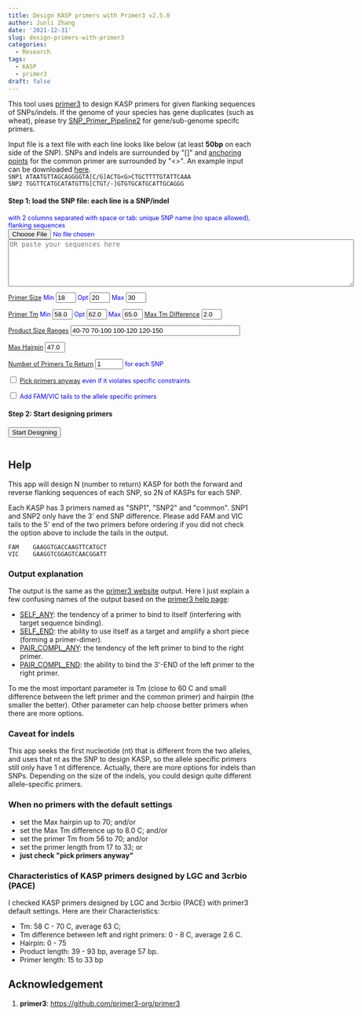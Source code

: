 ```yaml
---
title: Design KASP primers with Primer3 v2.5.0
author: Junli Zhang
date: '2021-12-31'
slug: design-primers-with-primer3
categories:
  - Research
tags:
  - KASP
  - primer3
draft: false
---
```


This tool uses [primer3](https://github.com/primer3-org/primer3) to design KASP primers for given flanking sequences of SNPs/indels. If the genome of your species has gene duplicates (such as wheat), please try [SNP_Primer_Pipeline2](https://github.com/pinbo/SNP_Primer_Pipeline2) for gene/sub-genome specifc primers.

Input file is a text file with each line looks like below (at least **50bp** on each side of the SNP). SNPs and indels are surrounded by "[]" and [anchoring points](https://biosearch-cdn.azureedge.net/assetsv6/KASP-anchoring-explaination.pdf) for the common primer are surrounded by "<>". An example input can be downloaded [here](/files/KASP-example-input.txt).  
`SNP1 ATAATGTTAGCAGGGGTA[C/G]ACTG<G>CTGCTTTTGTATTCAAA`  
`SNP2 TGGTTCATGCATATGTTG[CTGT/-]GTGTGCATGCATTGCAGGG`

<h4>Step 1: load the SNP file: each line is a SNP/indel</h4>
<div id="options" style="font-size:90%;color:blue;">
<label for="snpfile">with 2 columns separated with space or tab: unique SNP name (no space allowed), flanking sequences</label><br>
<input id="snpfile" type="file"><br>

<textarea id="paste" name="paste" rows="6" cols="85" placeholder="OR paste your sequences here"></textarea><br>
<p id="demoFq" style="display:none;"></p>

[Primer Size](https://primer3.ut.ee/primer3web_help.htm#PRIMER_MIN_SIZE)
Min <input size="2" id="PRIMER_MIN_SIZE" value="18" type="text">
Opt <input size="2" id="PRIMER_OPT_SIZE" value="20" type="text">
Max <input size="2" id="PRIMER_MAX_SIZE" value="30" type="text">

[Primer Tm](https://primer3.ut.ee/primer3web_help.htm#PRIMER_MIN_TM)
Min <input size="2" id="PRIMER_MIN_TM" value="58.0" type="text">
Opt <input size="2" id="PRIMER_OPT_TM" value="62.0" type="text">
Max <input size="2" id="PRIMER_MAX_TM" value="65.0" type="text">
[Max Tm Difference](https://primer3.ut.ee/primer3web_help.htm#PRIMER_PAIR_MAX_DIFF_TM)
     <input size="2" id="PRIMER_PAIR_MAX_DIFF_TM" value="2.0" type="text">

[Product Size Ranges](https://primer3.ut.ee/primer3web_help.htm#PRIMER_PRODUCT_SIZE_RANGE)
    <input size="40" id="PRIMER_PRODUCT_SIZE_RANGE" value="40-70 70-100 100-120 120-150" type="text">

[Max Hairpin](https://primer3.ut.ee/primer3web_help.htm#PRIMER_MAX_HAIRPIN_TH)
     <input size="2" id="PRIMER_MAX_HAIRPIN_TH" value="47.0" type="text">

[Number of Primers To Return](https://primer3.ut.ee/primer3web_help.htm#PRIMER_NUM_RETURN)
<input size="4" id="PRIMER_NUM_RETURN" value="1" type="text"> for each SNP

<input type="checkbox" id="PRIMER_PICK_ANYWAY" value="1"> [Pick primers anyway](https://primer3.ut.ee/primer3web_help.htm#PRIMER_PICK_ANYWAY) even if it violates specific constraints

<input type="checkbox" id="addTail" name="addTail" value="1">
<label for="addTail">Add FAM/VIC tails to the allele specific primers</label>

<p id="help"></p>
</div>
<h4>Step 2: Start designing primers</h4>
<button onclick="designPrimer()">Start Designing</button>


<div id="download-btn" style="display:none">
    <h4>Step 3: Download designed primers</h4>
    <button id="download" onclick="download()">Download the result (a csv file)</button><br><br>
</div>
<p id="error" style="color:red;"></p>
<pre><code id="stdout"></code></pre>


## Help

This app will design N (number to return) KASP for both the forward and reverse flanking sequences of each SNP, so 2N of KASPs for each SNP.

Each KASP has 3 primers named as "SNP1", "SNP2" and "common". SNP1 and SNP2 only have the 3' end SNP difference. Please add FAM and VIC tails to the 5' end of the two primers before ordering if you did not check the option above to include the tails in the output.

```
FAM    GAAGGTGACCAAGTTCATGCT
VIC    GAAGGTCGGAGTCAACGGATT
```

### Output explanation
The output is the same as the [primer3 website](https://primer3.ut.ee/) output. Here I just explain a few confusing names of the output based on the [primer3 help page](https://primer3.ut.ee/primer3web_help.htm):

- [SELF_ANY](https://primer3.ut.ee/primer3web_help.htm#PRIMER_MAX_SELF_ANY): the tendency of a primer to bind to itself (interfering with target sequence binding).
- [SELF_END](https://primer3.ut.ee/primer3web_help.htm#PRIMER_MAX_SELF_END): the ability to use itself as a target and amplify a short piece (forming a primer-dimer).
- [PAIR_COMPL_ANY](https://primer3.ut.ee/primer3web_help.htm#PRIMER_PAIR_MAX_COMPL_ANY): the tendency of the left primer to bind to the right primer.
- [PAIR_COMPL_END](https://primer3.ut.ee/primer3web_help.htm#PRIMER_PAIR_MAX_COMPL_END): the ability to bind the 3'-END of the left primer to the right primer.

To me the most important parameter is Tm (close to 60 C and small difference between the left primer and the common primer) and hairpin (the smaller the better). Other parameter can help choose better primers when there are more options.

### Caveat for indels
This app seeks the first nucleotide (nt) that is different from the two alleles, and uses that nt as the SNP to design KASP, so the allele specific primers still only have 1 nt difference. Actually, there are more options for indels than SNPs. Depending on the size of the indels, you could design quite different allele-specific primers.

### When no primers with the default settings
- set the Max hairpin up to 70; and/or
- set the Max Tm difference up to 8.0 C; and/or
- set the primer Tm from 56 to 70; and/or
- set the primer length from 17 to 33; or
- **just check "pick primers anyway"**

### Characteristics of KASP primers designed by LGC and 3crbio (PACE)
I checked KASP primers designed by LGC and 3crbio (PACE) with primer3 default settings. Here are their Characteristics:

- Tm: 58 C - 70 C, average 63 C;
- Tm difference between left and right primers: 0 - 8 C, average 2.6 C.
- Hairpin: 0 - 75
- Product length: 39 - 93 bp, average 57 bp.
- Primer length: 15 to 33 bp

## Acknowledgement
1. **primer3**: https://github.com/primer3-org/primer3


<!-- <script src="https://cdn.biowasm.com/v2/aioli/latest/aioli.js"></script> -->
<script src="/tools/aioli/latest/aioli.js"></script>
<script src="/libs/FileSaver.min.js"></script>
<script src="/libs/primer3.js"></script>